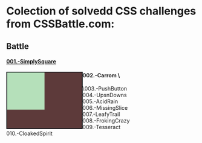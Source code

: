 # Colection of solvedd CSS challenges from CSSBattle.com:

## Battle
#### <a href="battles/001.-SimplySquare/index.html">001.-SimplySquare</a>

<a href="battles/001.-SimplySquare/index.html"><img align="left" src="battles/001.-SimplySquare/img/output.png" width=40%></a>













#### 002.-Carrom  \ 

\003.-PushButton  \
004.-UpsnDowns  \
005.-AcidRain  \
006.-MissingSlice  \
007.-LeafyTrail  \
008.-FrokingCrazy  \
009.-Tesseract  \
010.-CloakedSpirit 

